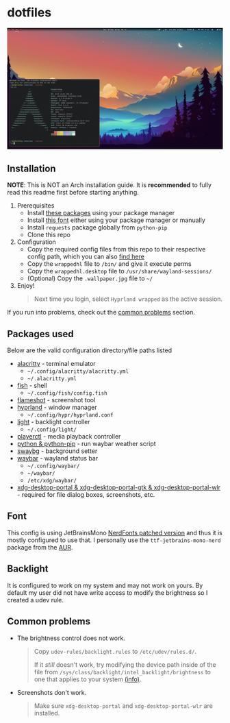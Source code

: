 # dotfiles
![Screenshot](.screenshots/0.jpg)

## Installation
**NOTE**: This is NOT an Arch installation guide. It is **recommended** to fully read this readme first before starting anything.
1. Prerequisites
    - Install [these packages](#packages-used) using your package manager
    - Install [this font](#font) either using your package manager or manually
    - Install `requests` package globally from `python-pip`
    - Clone this repo
1. Configuration
    - Copy the required config files from this repo to their respective config path, which you can also [find here](#packages-used)
    - Copy the `wrappedhl` file to `/bin/` and give it execute perms
    - Copy the `wrappedhl.desktop` file to `/usr/share/wayland-sessions/`
    - (Optional) Copy the `.wallpaper.jpg` file to `~/`
1. Enjoy!
    > Next time you login, select `Hyprland wrapped` as the active session.

If you run into problems, check out the [common problems](#common-problems) section.

## Packages used
Below are the valid configuration directory/file paths listed
- [alacritty](https://wiki.archlinux.org/title/Alacritty#Configuration) - terminal emulator
  - `~/.config/alacritty/alacritty.yml`
  - `~/.alacritty.yml`
- [fish](https://wiki.archlinux.org/title/Fish#Configuration) - shell
  - `~/.config/fish/config.fish`
- [flameshot](https://wiki.archlinux.org/title/Flameshot) - screenshot tool
- [hyprland](https://wiki.hyprland.org/Getting-Started/Master-Tutorial/) - window manager
  - `~/.config/hypr/hyprland.conf`
- [light](https://wiki.archlinux.org/title/Backlight#light) - backlight controller
  - `~/.config/light/`
- [playerctl](https://github.com/altdesktop/playerctl#playerctl) - media playback controller
- [python & python-pip](https://wiki.archlinux.org/title/Python) - run waybar weather script
- [swaybg](https://man.archlinux.org/man/community/swaybg/swaybg.1.en) - background setter
- [waybar](https://github.com/Alexays/Waybar/wiki) - wayland status bar
  - `~/.config/waybar/`
  - `~/waybar/`
  - `/etc/xdg/waybar/`
- [xdg-desktop-portal & xdg-desktop-portal-gtk & xdg-desktop-portal-wlr](https://github.com/flatpak/xdg-desktop-portal) - required for file dialog boxes, screenshots, etc.

## Font
This config is using JetBrainsMono [NerdFonts patched version](https://github.com/ryanoasis/nerd-fonts) and thus it is mostly configured to use that.
I personally use the `ttf-jetbrains-mono-nerd` package from the [AUR](https://archlinux.org/packages/community/any/ttf-jetbrains-mono-nerd/).

## Backlight
It is configured to work on my system and may not work on yours. By default my user did not have write access to modify the brightness so I created a udev rule.

## Common problems
- The brightness control does not work.
    > Copy `udev-rules/backlight.rules` to `/etc/udev/rules.d/`.
    > 
    > If it *still* doesn't work, try modifying the device path inside of the file from `/sys/class/backlight/intel_backlight/brightness` to one that applies to your system [(info)](#backlight).

- Screenshots don't work.
    > Make sure `xdg-desktop-portal` and `xdg-desktop-portal-wlr` are installed.
